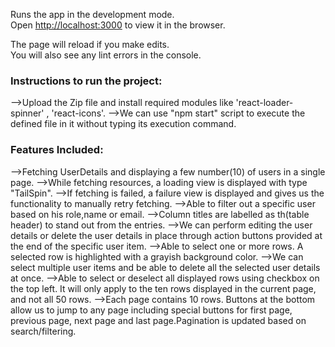 Runs the app in the development mode.\
Open [http://localhost:3000](http://localhost:3000) to view it in the browser.

The page will reload if you make edits.\
You will also see any lint errors in the console.

### Instructions to run the project:

-->Upload the Zip file and install required modules like 'react-loader-spinner' , 'react-icons'.
-->We can use "npm start" script to execute the defined file in it without typing its execution command.

### Features Included:

-->Fetching UserDetails and displaying a few number(10) of users in a single page.
-->While fetching resources, a loading view is displayed with type "TailSpin".
-->If fetching is failed, a failure view is displayed and gives us the functionality to manually
retry fetching.
-->Able to filter out a specific user based on his role,name or email.
-->Column titles are labelled as th(table header) to stand out from the entries.
-->We can perform editing the user details or delete the user details in place through action buttons
provided at the end of the specific user item.
-->Able to select one or more rows. A selected row is highlighted with a grayish background color.
-->We can select multiple user items and be able to delete all the selected user details at once.
-->Able to select or deselect all displayed rows using checkbox on the top left. It will only
apply to the ten rows displayed in the current page, and not all 50 rows.
-->Each page contains 10 rows. Buttons at the bottom allow us to jump to any page including special
buttons for first page, previous page, next page and last page.Pagination is updated based on
search/filtering.
